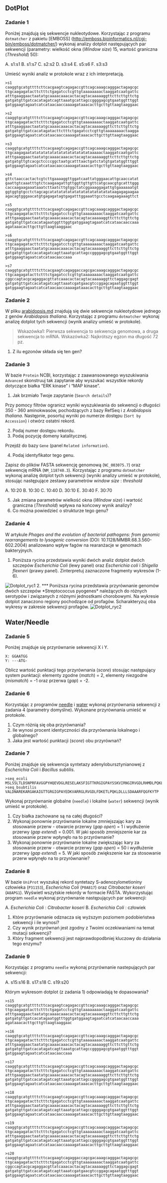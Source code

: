## DotPlot

### Zadanie 1
Poniżej znajdują się sekwencje nukleotydowe. Korzystając z programu `dotmatcher` z pakietu [EMBOSS] (http://emboss.bioinformatics.nl/cgi-bin/emboss/dotmatcher/) wykonaj analizy dotplot następujących par sekwencji (parametry: wielkość okna (*Window size*) 15, wartość graniczna (*Threshold*) 50):

A. s1:s1
B. s1:s7
C. s2:s2
D. s3:s4
E. s5:s6
F. s3:s3

Umieść wyniki analiz w protokole wraz z ich interpretacją. 

```
>s1
caaggtgcatgttttcttcacgaagtcagagaccgttcagcaaagcagggactagagcgc
ttgcaagagatacttctttctgagatcctcgttgtaaaaaaaactaaggatcaatgattc
atttgaaggaactaatatgcaaaacaaacactacagtacaaaaaggttcttcttgttctg
gatgatgttgatcacatagatcagttaaatgcattagccggggagcgtgaatggtttggt
gatggaagtagaatcatcataacaaccaaaagataaacacttgcttgttaagtaaggaac

>s2
caaggtgcatgttttcttcacgaagtcagagaccgttcagcaaagcagggactagagcgc
ttgcaagagatacttctttctgagatcctcgttgtaaaaaaaactaaggatcaatgattc
atttgaaggaactaatatgcaaaacaaacactacagtacaaaaaggttcttcttgttctg
gatgatgttgatcacatagatacttctttctgagatcctcgttgtaaaaaaaactaagga
gatggaagtagaatcatcataacaaccaaaagataaacacttgcttgttaagtaaggaac

>s3
caaggtgcatgttttcttcacgaagtcagagaccgttcagcaaagcagggactagagcgc
ttgcaagagaatatatatatatatatatatatatatataaaaactaaggatcaatgattc
atttgaaggaactaatatgcaaaacaaacactacagtacaaaaaggttcttcttgttctg
gatgatgttgtcacgctccccggctaatgcatttaactgatctatgtgatatggtttggt
gatggaagtagaatcatcataacaaccaaaagataaacacttgcttgttaagtaaggaac

>s4
gttctaaccactactcgtcttgaaaaggttggatcaattatgggaacattgcaaccatat
gaattgtcaaatttgtctcaagaagattgttggttgttgttcatgcaacgtgcatttggg
caccaagaagaaataaatcttaatcttgtggctatcggaaaggagattgtgaaaaaatgt
ggtggtgtgcctctagcagcatatatatatatatatatatatatatataagagagaagaa
agacagtgggaacatgtgagagatagtgagatttggaaattgcctcaagaagaaagttct

>s5
caaggtgcatgttttcttcacgaagtcagagaccgttcagcaaagcagggactagagcgc
ttgcaagagatacttctttctgagatcctcgttgtaaaaaaaactaaggatcaatgattc
atttgaaggaactaatatgcaaaacaaacactacagtacaaaaaggttcttcttgttctg
gatgatgttgatcacatagaatggtttggtgatggaagtagaatcatcataacaaccaaa
agataaacacttgcttgttaagtaaggaac

>s6
caaggtgcatgttttcttcacgaagtcagagaccgttcagcaaagcagggactagagcgc
ttgcaagagatacttctttctgagatcctcgttgtaaaaaaaactaaggatcaatgattc
atttgaaggaactaatatgcaaaacaaacactacagtacaaaaaggttcttcttgttctg
gatgatgttgatcacatagatcagttaaatgcattagccggggagcgtgaatggtttggt
gatggaagtagaatcatcataacaaccaaa

>s7
caaggtgcatgttttcttcacgaagtcagaggaccagcgacaaagcagggactagagcgc
ttgcaagagatacttctttctgagatcctcgttgtaaaaaaaactaaggatcaatgattc
cggccagtacgcagaggacgttatcaaacactacagtacaaaaaggttctaggagcgagt
gatgatgttgatcacatagatcagttaaatcgatgaacgtccggagcagaatggtttggt
gatggaagtagaatcatcataacaaccaaaagataaacacttgcttgttaagtaaggaac

```


### Zadanie 2
W pliku [arabidopsis.md](./arabidopsis.md) znajdują się dwie sekwencje nukleotydowe jednego z genów *Arabidopsis thaliana*. Korzystając z programu `dotmatcher` wykonaj analizę dotplot tych sekwencji (wynik analizy umieść w protokole). 

> Wskazówka1: Pierwsza sekwencja to sekwencja genomowa, a druga sekwencja to mRNA. 
> Wskazówka2: Najkrótszy egzon ma długość 72 pz. 

1. Z ilu egzonów składa się ten gen?

 
### Zadanie 3
W bazie `Protein` NCBI, korzystając z zaawansowanego wyszukiwania `Advanced` skonstruuj tak zapytanie aby wyszukać wszystkie rekordy dotyczące białka “ERK kinase” i “MAP kinase”. 

1. Jak brzmiało Twoje zapytanie (`Search details`)?

Przy pomocy filtrów ogranicz wyniki wyszukiwania do sekwencji o długości 350 - 360 aminokwasów, pochodzących z bazy RefSeq i z *Arabidopsis thaliana*. Następnie, posortuj wyniki po numerze dostępu (`Sort by Accession`) i otwórz ostatni rekord. 

2. Podaj numer dostępu rekordu. 
3. Podaj pozycję domeny katalitycznej. 

Przejdź do bazy `Gene` (panel `Related information`).

4. Podaj identyfikator tego genu.

Zapisz do plików FASTA sekwencję genomową (`NC_003075.7`) oraz sekwencję mRNA (`NM_118740.3`). Korzystając z programu `dotmatcher` wykonaj analizę dotplot tych sekwencji (wyniki analizy umieść w protokole), stosując następujące zestawy parametrów *window size* : *threshold*

A. 10:20
B. 10:30
C. 10:40
D. 30:10
E. 30:40
F. 30:70

5. Jak zmiana parametrów wielkość okna (*Window size*) i wartość graniczna (*Threshold*) wpływa na końcowy wynik analizy?
6. Co można powiedzieć o strukturze tego genu?


### Zadanie 4
W artykule *Phages and the evolution of bacterial pathogens: from genomic rearrangements to lysogenic conversion* (DOI: 10.1128/MMBR.68.3.560-602.2004) analizowano wpływ fagów na rearanżacje w genomach bakteryjnych.

1. Poniższa rycina przedstawia wyniki dwóch analiz dotplot dwóch szczepów *Escherichia Coli* (lewy panel) oraz *Escherichia coli* i *Shigella flexneri* (prawy panel). Zinterpretuj zaznaczone fragmenty wykresów (1-6).
<img src="./images/rycina1.jpg" alt="Dotplot_ryc1"/>
2. *** Poniższa rycina przedstawia przyrównanie genomów dwóch szczepów *Streptococcus pyogenes* należących do różnych serotypów i związanych z różnymi jednostkami chorobowymi. Na wykresie dotplot zanaczono regiony pochodzące od profagów. Scharakteryzuj oba wykresy w zakresie sekwencji profagów. 
<img src="./images/rycina2.jpg" alt="Dotplot_ryc2"/>


## Water/Needle

### Zadanie 5
Poniżej znajduje się przyrównanie sekwencji X i Y. 

```
X: GGAATGG
Y: ---ATG-
```

Oblicz wartość punktacji tego przyrównania (*score*) stosując następujący system punktacji: elementy zgodne (*match*) = 2, elementy niezgodne (*mismatch*) = -1 oraz przerwa (*gap*) = -2. 

### Zadanie 6
Korzystając z programów [needle](https://www.ebi.ac.uk/Tools/psa/) i [water](https://www.ebi.ac.uk/Tools/psa/) wykonaj przyrównania sekwencji z zadania 4 (parametry domyślne). Wykonane przyrównania umieść w protokole. 

1. Czym różnią się oba przyrównania?
2. Ile wynosi procent identyczności dla przyrównania lokalnego i globalnego?
3. Jaka jest wartość punktacji (*score*) obu przyrównań?


### Zadanie 7
Poniżej znajduje się sekwencja syntetazy adenylobursztynianowej z *Escherichia Coli* i *Bacillus subtilis*. 

```
>seq_ecoli
MSLSSLTLDSNPRFAVGGPYHQEVDGLRESELAKSFIGTTKRGIGPAYSSKVIRNGIRVGDLRHMDLPQKLDLLL
>seq_bsubtilis
VALDNAREKARGAKAIGTTGRGIGPAYEDKVARRGLRVGDLFDKETLPQKLDLLLSDAAARFQGFKYTP
```

Wykonaj przyrównanie globalne (`needle`) i lokalne (`water`) sekwencji (wynik umieść w protokole).

1. Czy białka zachowane są na całej długości?
2. Wykonaj ponownie przyrównanie lokalne zmniejszając kary za stosowanie przerw - otwarcie przerwy (*gap open*) = 1 i wydłużenie przerwy (*gap extend*) = 0.001. W jaki sposób zmniejszenie kar za stosowanie przerw wpłynęło na to przyrównanie?
3. Wykonaj ponownie przyrównanie lokalne zwiększając kary za stosowanie przerw - otwarcie przerwy (*gap open*) = 50 i wydłużenie przerwy (*gap extend*) = 5. W jaki sposób zwiększenie kar za stosowanie przerw wpłynęło na to przyrównanie?


### Zadanie 8
W bazie `UniProt` wyszukaj rekord syntetazy S-adenozylometioniny człowieka (`P31153`), *Escherichia Coli* (`P0A817`) oraz *Citrobacter koseri* (`A8APG1`). Wyświetl wszytskie rekordy w formacie FASTA. Wykorzystując program `needle` wykonaj przyrównanie następujących par sekwencji: 

A. *Escherichia Coli* : *Citrobacter koseri*
B. *Escherichia Coli* :  człowiek

1. Które przyrównanie odznacza się wyższym poziomem podobieństwa sekwencji i ile wynosi?
2. Czy wynik przyrównań jest zgodny z Twoimi oczekiwaniami na temat mutacji sekwencji?
3. Który fragment sekwencji jest najprawdopodbniej kluczowy do działania tego enzymu?


### Zadanie 9
Korzystając z programu `needle` wykonaj przyrównanie nastepujących par sekwencji: 

A. s15:s16
B. s17:s18
C. s19:s20

Którym wykresom dotplot (z zadania 1) odpowiadają te dopasowania?

```
>s15
caaggtgcatgttttcttcacgaagtcagagaccgttcagcaaagcagggactagagcgc
ttgcaagagatacttctttctgagatcctcgttgtaaaaaaaactaaggatcaatgattc
atttgaaggaactaatatgcaaaacaaacactacagtacaaaaaggttcttcttgttctg
gatgatgttgatcacatagaatggtttggtgatggaagtagaatcatcataacaaccaaa
agataaacacttgcttgttaagtaaggaac

>s16
caaggtgcatgttttcttcacgaagtcagagaccgttcagcaaagcagggactagagcgc
ttgcaagagatacttctttctgagatcctcgttgtaaaaaaaactaaggatcaatgattc
atttgaaggaactaatatgcaaaacaaacactacagtacaaaaaggttcttcttgttctg
gatgatgttgatcacatagatcagttaaatgcattagccggggagcgtgaatggtttggt
gatggaagtagaatcatcataacaaccaaa

>s17
caaggtgcatgttttcttcacgaagtcagagaccgttcagcaaagcagggactagagcgc
ttgcaagagatacttctttctgagatcctcgttgtaaaaaaaactaaggatcaatgattc
atttgaaggaactaatatgcaaaacaaacactacagtacaaaaaggttcttcttgttctg
gatgatgttgatcacatagatcagttaaatgcattagccggggagcgtgaatggtttggt
gatggaagtagaatcatcataacaaccaaaagataaacacttgcttgttaagtaaggaac

>s18
caaggtgcatgttttcttcacgaagtcagagaccgttcagcaaagcagggactagagcgc
ttgcaagagatacttctttctgagatcctcgttgtaaaaaaaactaaggatcaatgattc
atttgaaggaactaatatgcaaaacaaacactacagtacaaaaaggttcttcttgttctg
gatgatgttgatcacatagatcagttaaatgcattagccggggagcgtgaatggtttggt
gatggaagtagaatcatcataacaaccaaaagataaacacttgcttgttaagtaaggaac

>s19
caaggtgcatgttttcttcacgaagtcagagaccgttcagcaaagcagggactagagcgc
ttgcaagagatacttctttctgagatcctcgttgtaaaaaaaactaaggatcaatgattc
atttgaaggaactaatatgcaaaacaaacactacagtacaaaaaggttcttcttgttctg
gatgatgttgatcacatagatcagttaaatgcattagccggggagcgtgaatggtttggt
gatggaagtagaatcatcataacaaccaaaagataaacacttgcttgttaagtaaggaac

>s20
caaggtgcatgttttcttcacgaagtcagaggaccagcgacaaagcagggactagagcgc
ttgcaagagatacttctttctgagatcctcgttgtaaaaaaaactaaggatcaatgattc
cggccagtacgcagaggacgttatcaaacactacagtacaaaaaggttctaggagcgagt
gatgatgttgatcacatagatcagttaaatcgatgaacgtccggagcagaatggtttggt
gatggaagtagaatcatcataacaaccaaaagataaacacttgcttgttaagtaaggaac
```



